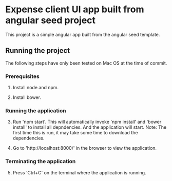 # Expense client UI app built from angular seed project

This project is a simple angular app built from the angular seed template.

## Running the project

The following steps have only been tested on Mac OS at the time of commit.

### Prerequisites

1. Install node and npm.

2. Install bower.

### Running the application
3. Run 'npm start'. This will automatically invoke 'npm install' and 'bower install' to install all depndencies. And the application will start. Note: The first time this is run, it may take some time to download the dependencies.

4. Go to 'http://localhost:8000/' in the browser to view the application.

### Terminating the application
5. Press 'Ctrl+C' on the terminal where the application is running.
